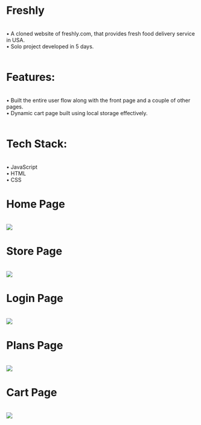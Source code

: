 <h1>Freshly</h1><br>
• A cloned website of freshly.com, that provides fresh food delivery service in USA. <br>
• Solo project developed in 5 days.
<br>
<br>
<h1>Features:</h1><br>
• Built the entire user flow along with the front page and a couple of other pages. <br>
• Dynamic cart page built using local storage effectively.
<br>
<br>
<h1>Tech Stack:</h1> <br>
• JavaScript <br>
• HTML <br>
• CSS <br>

<h1>Home Page</h1>

<br>
<img src="https://user-images.githubusercontent.com/93468404/165933200-93824979-f3cb-4c95-a3e1-79ce09e49f0d.png">
<br>

<h1>Store Page</h1>

<br>

<img src="https://user-images.githubusercontent.com/93468404/165933421-5b5707a6-3e9a-4b77-87fe-2d633af5292a.png">
<br>

<h1>Login Page</h1>

<br>

<img src="https://user-images.githubusercontent.com/93468404/165933827-559d0aa9-78c3-429e-b372-c4fb9716b9ed.png">
<br>

<h1>Plans Page</h1>

<br>
<img src="https://user-images.githubusercontent.com/93468404/165933249-5e64814e-5eec-451a-a246-bb5362f08f65.png">
<br>

<h1>Cart Page</h1>
<br>
<img src="https://user-images.githubusercontent.com/93468404/165933963-58e835a4-d293-469a-b080-4de38f072c92.png">
<br>
<br>

